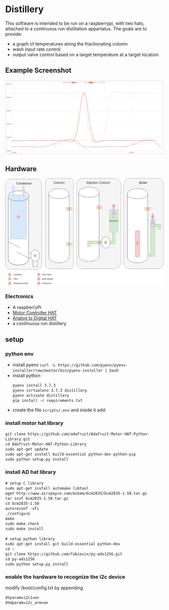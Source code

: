 # Distillery
This software is intended to be run on a raspberrypi, with two hats, attached to a continuous run distillation appartatus.
The goals are to provide:
- a graph of temperatures along the fractionating column
- wash input rate control
- output valve control based on a target temperature at a target location

## Example Screenshot
![screenshot](/docs/screenshot.JPG)

## Hardware
![hardware diagram](/docs/distillery.jpg)
### Electronics
- A raspberryPi
- [Motor Controller HAT](https://learn.adafruit.com/adafruit-dc-and-stepper-motor-hat-for-raspberry-pi/using-dc-motors)
- [Analog to Digital HAT](https://www.waveshare.com/wiki/High-Precision_AD/DA_Board)
- a continuous run distillery

## setup

### python env
- install pyenv `curl -L https://github.com/pyenv/pyenv-installer/raw/master/bin/pyenv-installer | bash`
- install python
    ```
    pyenv install 3.7.3
    pyenv virtualenv 3.7.3 distillery
    pyenv activate distillery
    pip install -r requirements.txt
    ```
- create the file `scripts/.env` and inside it add:

### install motor hat library
```
git clone https://github.com/adafruit/Adafruit-Motor-HAT-Python-Library.git
cd Adafruit-Motor-HAT-Python-Library
sudo apt-get update
sudo apt-get install build-essential python-dev python-pip
sudo python setup.py install
```

### install AD hat library
```
# setup C library
sudo apt-get install automake libtool
wget http://www.airspayce.com/mikem/bcm2835/bcm2835-1.50.tar.gz
tar zxvf bcm2835-1.50.tar.gz
cd bcm2835-1.50
autoreconf -vfi
./configure
make
sudo make check
sudo make install

# setup python library
sudo apt-get install git build-essential python-dev
cd ~
git clone https://github.com/fabiovix/py-ads1256.git
cd py-ads1256
sudo python setup.py install
```

### enable the hardware to recognize the i2c device
modify /boot/config.txt by appending
```
dtparam=i2c1=on
dtmparam=i2c_arm=on
```
